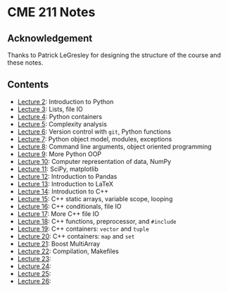 # CME 211 Notes

## Acknowledgement

Thanks to Patrick LeGresley for designing the structure of the course and these
notes.

## Contents

* [Lecture 2](lecture-02/lecture-02.md): Introduction to Python 
* [Lecture 3](lecture-03/lecture-03.md): Lists, file IO
* [Lecture 4](lecture-04/lecture-04.md): Python containers
* [Lecture 5](lecture-05/lecture-05.md): Complexity analysis
* [Lecture 6](lecture-06/lecture-06.md): Version control with `git`, Python functions
* [Lecture 7](lecture-07/lecture-07.md): Python object model, modules, exceptions
* [Lecture 8](lecture-08/lecture-08.md): Command line arguments, object oriented programming
* [Lecture 9](lecture-09/lecture-09.md): More Python OOP
* [Lecture 10](lecture-10/lecture-10.md): Computer representation of data, NumPy
* [Lecture 11](lecture-11/lecture-11.md): SciPy, matplotlib
* [Lecture 12](lecture-12/lecture-12.ipynb): Introduction to Pandas 
* [Lecture 13](lecture-13/lecture-13.md): Introduction to LaTeX 
* [Lecture 14](lecture-14/lecture-14.md): Introduction to C++
* [Lecture 15](lecture-15/lecture-15.md): C++ static arrays, variable scope, looping
* [Lecture 16](lecture-16/lecture-16.md): C++ conditionals, file IO
* [Lecture 17](lecture-17/lecture-17.md): More C++ file IO
* [Lecture 18](lecture-18/lecture-18.md): C++ functions, preprocessor, and `#include`
* [Lecture 19](lecture-19/lecture-19.md): C++ containers: `vector` and `tuple`
* [Lecture 20](lecture-20/lecture-20.md): C++ containers: `map` and `set`
* [Lecture 21](lecture-21/lecture-21.md): Boost MultiArray
* [Lecture 22](lecture-22/lecture-22.md): Compilation, Makefiles
* [Lecture 23](lecture-23/lecture-23.md): 
* [Lecture 24](lecture-24/lecture-24.md): 
* [Lecture 25](lecture-25/lecture-25.md): 
* [Lecture 26](lecture-26/lecture-26.md): 
